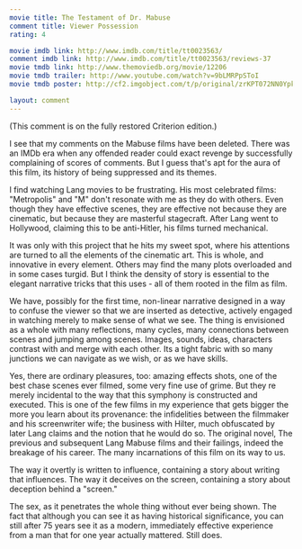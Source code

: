 ```yaml
---
movie title: The Testament of Dr. Mabuse
comment title: Viewer Possession
rating: 4

movie imdb link: http://www.imdb.com/title/tt0023563/
comment imdb link: http://www.imdb.com/title/tt0023563/reviews-37
movie tmdb link: http://www.themoviedb.org/movie/12206
movie tmdb trailer: http://www.youtube.com/watch?v=9bLMRPpSToI
movie tmdb poster: http://cf2.imgobject.com/t/p/original/zrKPT072NN0YpkDeQFnUWQaWm86.jpg

layout: comment
---
```


(This comment is on the fully restored Criterion edition.)

I see that my comments on the Mabuse films have been deleted. There was an IMDb era when any offended reader could exact revenge by successfully complaining of scores of comments. But I guess that's apt for the aura of this film, its history of being suppressed and its themes.

I find watching Lang movies to be frustrating. His most celebrated films: "Metropolis" and "M" don't resonate with me as they do with others. Even though they have effective scenes, they are effective not because they are cinematic, but because they are masterful stagecraft. After Lang went to Hollywood, claiming this to be anti-Hitler, his films turned mechanical.

It was only with this project that he hits my sweet spot, where his attentions are turned to all the elements of the cinematic art. This is whole, and innovative in every element. Others may find the many plots overloaded and in some cases turgid. But I think the density of story is essential to the elegant narrative tricks that this uses - all of them rooted in the film as film. 

We have, possibly for the first time, non-linear narrative designed in a way to confuse the viewer so that we are inserted as detective, actively engaged in watching merely to make sense of what we see. The thing is envisioned as a whole with many reflections, many cycles, many connections between scenes and jumping among scenes. Images, sounds, ideas, characters contrast with and merge with each other. Its a tight fabric with so many junctions we can navigate as we wish, or as we have skills.

Yes, there are ordinary pleasures, too: amazing effects shots, one of the best chase scenes ever filmed, some very fine use of grime. But they re merely incidental to the way that this symphony is constructed and executed. This is one of the few films in my experience that gets bigger the more you learn about its provenance: the infidelities between the filmmaker and his screenwriter wife; the business with Hilter, much obfuscated by later Lang claims and the notion that he would do so. The original novel, The previous and subsequent Lang Mabuse films and their failings, indeed the breakage of his career. The many incarnations of this film on its way to us. 

The way it overtly is written to influence, containing a story about writing that influences. The way it deceives on the screen, containing a story about deception behind a "screen."

The sex, as it penetrates the whole thing without ever being shown. The fact that although you can see it as having historical significance, you can still after 75 years see it as a modern, immediately effective experience from a man that for one year actually mattered. Still does.